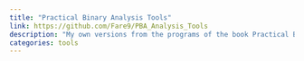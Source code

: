 ```yaml
---
title: "Practical Binary Analysis Tools"
link: https://github.com/Fare9/PBA_Analysis_Tools
description: "My own versions from the programs of the book Practical Binary Analysis"
categories: tools
---
```

